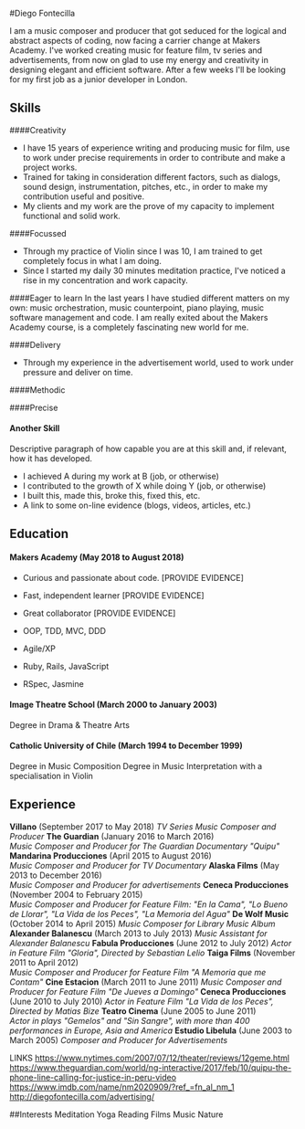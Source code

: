 #Diego Fontecilla
<!--
A sentence about who and what you are. Then a sentence about what you've achieved. And then a sentence about what you're looking for: what you would ideally be doing, with whom and in what environment. -->
I am a music composer and producer that got seduced for the logical and abstract aspects
of coding, now facing a carrier change at Makers Academy. I've worked creating music for
feature film, tv series and advertisements, from now on glad to use my energy and creativity in designing elegant and efficient software. After a few weeks I'll be looking for my first
job as a junior developer in London.

## Skills
<!-- #Descriptive paragraph of how capable you are at this skill and, if relevant, how it has developed.
- Experience
- Achievements
- Evidence -->
####Creativity
 - I have 15 years of experience writing and producing music for film, use to work under precise
 requirements in order to contribute and make a project works.
 - Trained for taking in consideration different factors, such as dialogs, sound design, instrumentation, pitches, etc., in order to make my contribution useful and positive.
 - My clients and my work are the prove of my capacity to implement functional and solid work.

####Focussed
- Through my practice of Violin since I was 10, I am trained to get completely focus in what I am
doing.
- Since I started my daily 30 minutes meditation practice, I've noticed a rise in my concentration
and work capacity.

####Eager to learn
In the last years I have studied different matters on my own: music orchestration,
music counterpoint, piano playing, music software management and code. I am really
exited about the Makers Academy course, is a completely fascinating new world for me.

####Delivery
- Through my experience in the advertisement world, used to work under pressure and deliver on time.

####Methodic

####Precise

#### Another Skill

Descriptive paragraph of how capable you are at this skill and, if relevant, how it has developed.

- I achieved A during my work at B (job, or otherwise)
- I contributed to the growth of X while doing Y (job, or otherwise)
- I built this, made this, broke this, fixed this, etc.
- A link to some on-line evidence (blogs, videos, articles, etc.)

## Education

#### Makers Academy (May 2018 to August 2018)

- Curious and passionate about code. [PROVIDE EVIDENCE]
- Fast, independent learner [PROVIDE EVIDENCE]
- Great collaborator [PROVIDE EVIDENCE]

- OOP, TDD, MVC, DDD
- Agile/XP
- Ruby, Rails, JavaScript
- RSpec, Jasmine
<!-- #### Your University / College (start_date to end_date)
- Subject, any specialisms
- Grade
- Other cool stuff -->
#### Image Theatre School (March 2000 to January 2003)
Degree in Drama & Theatre Arts
#### Catholic University of Chile (March 1994 to December 1999)
Degree in Music Composition
Degree in Music Interpretation with a specialisation in Violin
<!--
#### Any other qualifications -->
## Experience
**Villano** (September 2017 to May 2018)
*TV Series Music Composer and Producer*
**The Guardian** (January 2016 to March 2016)    
*Music Composer and Producer for The Guardian Documentary "Quipu"*
**Mandarina Producciones** (April 2015 to August 2016)    
*Music Composer and Producer for TV Documentary*
**Alaska Films** (May 2013 to December 2016)    
*Music Composer and Producer for advertisements*
**Ceneca Producciones** (November 2004 to February 2015)    
*Music Composer and Producer for Feature Film:*
*"En la Cama", "Lo Bueno de Llorar", "La Vida de los Peces", "La Memoria del Agua"*
**De Wolf Music** (October 2014 to April 2015)
*Music Composer for Library Music Album*
**Alexander Balanescu** (March 2013 to July 2013)
*Music Assistant for Alexander Balanescu*
**Fabula Producciones** (June 2012 to July 2012)
*Actor in Feature Film "Gloria", Directed by Sebastian Lelio*
**Taiga Films** (November 2011 to April 2012)    
*Music Composer and Producer for Feature Film "A Memoria que me Contam"*
**Cine Estacion** (March 2011 to June 2011)
*Music Composer and Producer for Feature Film "De Jueves a Domingo"*
**Ceneca Producciones** (June 2010 to July 2010)
*Actor in Feature Film "La Vida de los Peces", Directed by Matias Bize*
**Teatro Cinema** (June 2005 to June 2011)   
*Actor in plays "Gemelos" and "Sin Sangre", with more than 400 performances
in Europe, Asia and America*
**Estudio Libelula** (June 2003 to March 2005)
*Composer and Producer for Advertisements*

LINKS
https://www.nytimes.com/2007/07/12/theater/reviews/12geme.html  
https://www.theguardian.com/world/ng-interactive/2017/feb/10/quipu-the-phone-line-calling-for-justice-in-peru-video
https://www.imdb.com/name/nm2020909/?ref_=fn_al_nm_1
http://diegofontecilla.com/advertising/

##Interests
Meditation
Yoga
Reading
Films
Music
Nature
